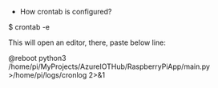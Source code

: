 * How crontab is configured?

$ crontab -e

This will open an editor, there, paste below line:

@reboot python3 /home/pi/MyProjects/AzureIOTHub/RaspberryPiApp/main.py  >/home/pi/logs/cronlog 2>&1

